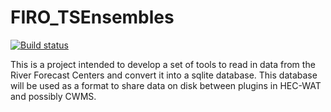 # FIRO_TSEnsembles

[![Build status](https://ci.appveyor.com/api/projects/status/kbb4m4pn5pe7bo37?svg=true)](https://ci.appveyor.com/api/projects/status/kbb4m4pn5pe7bo37?svg=true)

This is a project intended to develop a set of tools to read in data from the River Forecast Centers and convert it into a sqlite database. This database will be used as a format to share data on disk between plugins in HEC-WAT and possibly CWMS.
